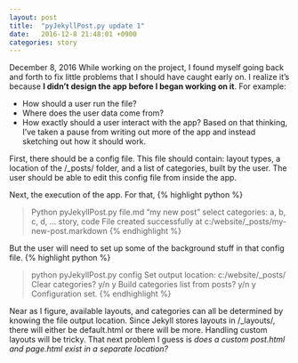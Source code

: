 ```yaml
---
layout: post
title:  "pyJekyllPost.py update 1"
date:   2016-12-8 21:48:01 +0900
categories: story
---
```


December 8, 2016
While working on the project, I found myself going back and forth to fix little problems that I should have caught early on. I realize it’s because **I didn’t design the app before I began working on it**. For example:

* How should a user run the file? 
* Where does the user data come from?
* How exactly should a user interact with the app?
Based on that thinking, I’ve taken a pause from writing out more of the app and instead sketching out how it should work. 

First, there should be a config file. This file should contain: layout types, a location of the /_posts/ folder, and a list of categories, built by the user. The user should be able to edit this config file from inside the app. 

Next, the execution of the app. For that, 
{% highlight python %}
>Python pyJekyllPost.py file.md “my new post”
select categories: a, b, c, d, …
> story, code
File created successfully at c:/website/_posts/my-new-post.markdown
{% endhighlight %}

But the user will need to set up some of the background stuff in that config file. 
{% highlight python %}
>python pyJekyllPost.py config <set>
Set output location:
>c:/website/_posts/
Clear categories? y/n
>y
Build categories list from posts? y/n
>y
Configuration set.
{% endhighlight %}

Near as I figure, available layouts, and categories can all be determined by knowing the file output location. Since Jekyll stores layouts in /_layouts/, there will either be default.html or there will be more. Handling custom layouts will be tricky. That next problem I guess is *does a custom post.html and page.html exist in a separate location?*
